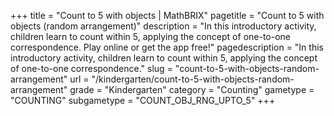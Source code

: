 +++
title = "Count to 5 with objects | MathBRIX"
pagetitle = "Count to 5 with objects (random arrangement)"
description = "In this introductory activity, children learn to count within 5, applying the concept of one-to-one correspondence. Play online or get the app free!"
pagedescription = "In this introductory activity, children learn to count within 5, applying the concept of one-to-one correspondence."
slug = "count-to-5-with-objects-random-arrangement"
url = "/kindergarten/count-to-5-with-objects-random-arrangement"
grade = "Kindergarten"
category = "Counting"
gametype = "COUNTING"
subgametype = "COUNT_OBJ_RNG_UPTO_5"
+++